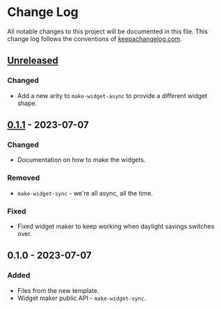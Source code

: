 # Change Log
All notable changes to this project will be documented in this file. This change log follows the conventions of [keepachangelog.com](http://keepachangelog.com/).

## [Unreleased]
### Changed
- Add a new arity to `make-widget-async` to provide a different widget shape.

## [0.1.1] - 2023-07-07
### Changed
- Documentation on how to make the widgets.

### Removed
- `make-widget-sync` - we're all async, all the time.

### Fixed
- Fixed widget maker to keep working when daylight savings switches over.

## 0.1.0 - 2023-07-07
### Added
- Files from the new template.
- Widget maker public API - `make-widget-sync`.

[Unreleased]: https://github.com/your-name/non_interactive_minimax_player1/compare/0.1.1...HEAD
[0.1.1]: https://github.com/your-name/non_interactive_minimax_player1/compare/0.1.0...0.1.1
